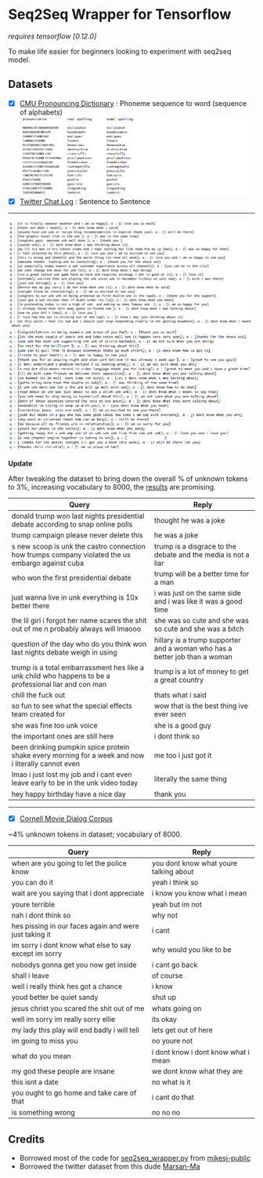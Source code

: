 # Seq2Seq Wrapper for Tensorflow

*requires tensorflow [0.12.0]*

To make life easier for beginners looking to experiment with seq2seq model.


## Datasets

- [x] [CMU Pronouncing Dictionary](https://github.com/suriyadeepan/datasets/tree/master/seq2seq/CMUdict) : Phoneme sequence to word (sequence of alphabets)
![](/img/phoneme.png)
- [x] [Twitter Chat Log](https://github.com/suriyadeepan/datasets/tree/master/seq2seq/twitter) : Sentence to Sentence

_______________________________________________________________

![](/img/twitter01.png)
![](/img/twitter02.png)

**Update**

After tweaking the dataset to bring down the overall % of unknown tokens to 3%, increasing vocabulary to 8000, the [results](https://gist.github.com/suriyadeepan/5d4aaf96c7bd89b908921804c683fee8) are promising.

| Query					| Reply					|
| ------------- | ------------- |
| donald trump won last nights presidential debate according to snap online polls | thought he was a joke |
| trump campaign please never delete this | he was a joke |
| s new scoop is unk the castro connection how trumps company violated the us embargo against cuba | trump is a disgrace to the debate and the media is not a liar |
| who won the first presidential debate | trump will be a better time for a man |
| just wanna live in unk everything is 10x better there | i was just on the same side and i was like it was a good time |
| the lil girl i forgot her name scares the shit out of me n probably always will lmaooo | she was so cute and she was so cute and she was a bitch |
| question of the day who do you think won last nights debate weigh in using | hillary is a trump supporter and a woman who has a better job than a woman |
| trump is a total embarrassment hes like a unk child who happens to be a professional liar and con man | trump is a lot of money to get a great country |
| chill the fuck out | thats what i said |
| so fun to see what the special effects team created for | wow that is the best thing ive ever seen |
| she was fine too unk voice | she is a good guy |
| the important ones are still here | i dont think so |
| been drinking pumpkin spice protein shake every morning for a week and now i literally cannot even | me too i just got it |
| lmao i just lost my job and i cant even leave early to be in the unk video today | literally the same thing |
| hey happy birthday have a nice day | thank you |

_______________________________________________________________

- [x] [Cornell Movie Dialog Corpus](https://github.com/suriyadeepan/datasets/tree/master/seq2seq/cornell_movie_corpus)

\~4% unknown tokens in dataset; vocabulary of 8000.

| Query					| Reply					|
| ------------- | ------------- |
| when are you going to let the police know | you dont know what youre talking about |
| you can do it | yeah i think so |
| wait are you saying that i dont appreciate | i know you know what i mean |
| youre terrible | yeah but im not |
| nah i dont think so | why not |
| hes pissing in our faces again and were just taking it | i cant |
| im sorry i dont know what else to say except im sorry | why would you like to be |
| nobodys gonna get you now get inside | i cant go back |
| shall i leave | of course |
| well i really think hes got a chance | i know |
| youd better be quiet sandy | shut up |
| jesus christ you scared the shit out of me | whats going on |
| well im sorry im really sorry ellie | its okay |
| my lady this play will end badly i will tell | lets get out of here |
| im going to miss you | no youre not |
| what do you mean | i dont know i dont know what i mean |
| my god these people are insane | we dont know what they are |
| this isnt a date | no what is it |
| you ought to go home and take care of that | i cant do that |
| is something wrong | no no no |


## Credits

- Borrowed most of the code for [seq2seq_wrapper.py](/seq2seq_wrapper.py) from [mikesj-public](https://github.com/mikesj-public/rnn_spelling_bee/blob/master/spelling_bee_RNN.ipynb)
- Borrowed the twitter dataset from this dude [Marsan-Ma](https://github.com/Marsan-Ma/)
